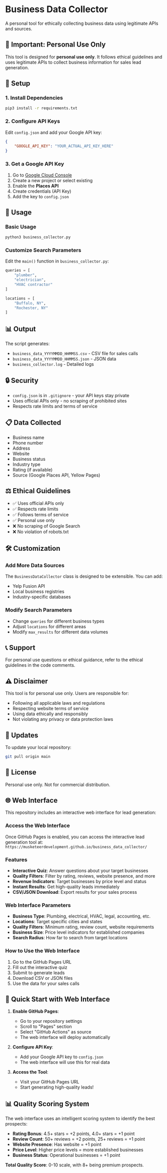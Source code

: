 # Business Data Collector

A personal tool for ethically collecting business data using legitimate APIs and sources.

## 🚨 Important: Personal Use Only

This tool is designed for **personal use only**. It follows ethical guidelines and uses legitimate APIs to collect business information for sales lead generation.

## 🔧 Setup

### 1. Install Dependencies
```bash
pip3 install -r requirements.txt
```

### 2. Configure API Keys
Edit `config.json` and add your Google API key:
```json
{
    "GOOGLE_API_KEY": "YOUR_ACTUAL_API_KEY_HERE"
}
```

### 3. Get a Google API Key
1. Go to [Google Cloud Console](https://console.cloud.google.com/)
2. Create a new project or select existing
3. Enable the **Places API**
4. Create credentials (API Key)
5. Add the key to `config.json`

## 🚀 Usage

### Basic Usage
```bash
python3 business_collector.py
```

### Customize Search Parameters
Edit the `main()` function in `business_collector.py`:

```python
queries = [
    "plumber",
    "electrician", 
    "HVAC contractor"
]

locations = [
    "Buffalo, NY",
    "Rochester, NY"
]
```

## 📊 Output

The script generates:
- `business_data_YYYYMMDD_HHMMSS.csv` - CSV file for sales calls
- `business_data_YYYYMMDD_HHMMSS.json` - JSON data
- `business_collector.log` - Detailed logs

## 🔒 Security

- `config.json` is in `.gitignore` - your API keys stay private
- Uses official APIs only - no scraping of prohibited sites
- Respects rate limits and terms of service

## 📋 Data Collected

- Business name
- Phone number
- Address
- Website
- Business status
- Industry type
- Rating (if available)
- Source (Google Places API, Yellow Pages)

## ⚖️ Ethical Guidelines

- ✅ Uses official APIs only
- ✅ Respects rate limits
- ✅ Follows terms of service
- ✅ Personal use only
- ❌ No scraping of Google Search
- ❌ No violation of robots.txt

## 🛠️ Customization

### Add More Data Sources
The `BusinessDataCollector` class is designed to be extensible. You can add:
- Yelp Fusion API
- Local business registries
- Industry-specific databases

### Modify Search Parameters
- Change `queries` for different business types
- Adjust `locations` for different areas
- Modify `max_results` for different data volumes

## 📞 Support

For personal use questions or ethical guidance, refer to the ethical guidelines in the code comments.

## ⚠️ Disclaimer

This tool is for personal use only. Users are responsible for:
- Following all applicable laws and regulations
- Respecting website terms of service
- Using data ethically and responsibly
- Not violating any privacy or data protection laws

## 🔄 Updates

To update your local repository:
```bash
git pull origin main
```

## 📝 License

Personal use only. Not for commercial distribution.

## 🌐 Web Interface

This repository includes an interactive web interface for lead generation:

### Access the Web Interface
Once GitHub Pages is enabled, you can access the interactive lead generation tool at:
`https://musketeerdevelopment.github.io/business_data_collector/`

### Features
- **Interactive Quiz**: Answer questions about your target businesses
- **Quality Filters**: Filter by rating, reviews, website presence, and more
- **Revenue Indicators**: Target businesses by price level and status
- **Instant Results**: Get high-quality leads immediately
- **CSV/JSON Download**: Export results for your sales process

### Web Interface Parameters
- **Business Type**: Plumbing, electrical, HVAC, legal, accounting, etc.
- **Locations**: Target specific cities and states
- **Quality Filters**: Minimum rating, review count, website requirements
- **Business Size**: Price level indicators for established companies
- **Search Radius**: How far to search from target locations

### How to Use the Web Interface
1. Go to the GitHub Pages URL
2. Fill out the interactive quiz
3. Submit to generate leads
4. Download CSV or JSON files
5. Use the data for your sales calls

## 🚀 Quick Start with Web Interface

1. **Enable GitHub Pages**:
   - Go to your repository settings
   - Scroll to "Pages" section
   - Select "GitHub Actions" as source
   - The web interface will deploy automatically

2. **Configure API Key**:
   - Add your Google API key to `config.json`
   - The web interface will use this for real data

3. **Access the Tool**:
   - Visit your GitHub Pages URL
   - Start generating high-quality leads!

## 📊 Quality Scoring System

The web interface uses an intelligent scoring system to identify the best prospects:

- **Rating Bonus**: 4.5+ stars = +2 points, 4.0+ stars = +1 point
- **Review Count**: 50+ reviews = +2 points, 25+ reviews = +1 point  
- **Website Presence**: Has website = +1 point
- **Price Level**: Higher price levels = more established businesses
- **Business Status**: Operational businesses = +1 point

**Total Quality Score**: 0-10 scale, with 8+ being premium prospects.

